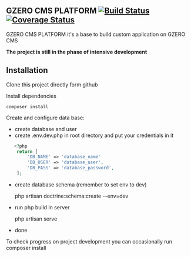 ## GZERO CMS PLATFORM [![Build Status](https://travis-ci.org/GrupaZero/platform.png?branch=master)](https://travis-ci.org/GrupaZero/platform) [![Coverage Status](https://coveralls.io/repos/GrupaZero/platform/badge.png)](https://coveralls.io/r/GrupaZero/platform)

GZERO CMS PLATFORM it's a base to build custom application on GZERO CMS

**The project is still in the phase of intensive development**

## Installation

Clone this project directly form github

Install dependencies

    composer install

Create and configure data base:
 - create database and user
 - create .env.dev.php in root directory and put your credentials in it
 
 ```PHP
    <?php
     return [
         'DB_NAME' => 'database_name'
         'DB_USER' => 'database_user',
         'DB_PASS' => 'database_password',
     ];
 ```
 - create database schema (remember to set env to dev)
 
    php artisan doctrine:schema:create --env=dev


 - run php build in server
  
    php artisan serve
    
 - done
 
 To check progress on project development you can occasionally run composer install
